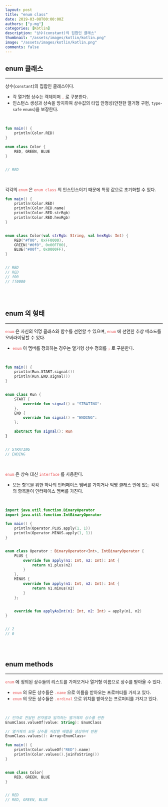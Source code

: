 ```yaml
---
layout: post
title: "enum class"
date: 2019-03-08T00:00:00Z
authors: ["y-mg"]
categories: [Kotlin]
description: "상수(constant)의 집합인 클래스"
thumbnail: "/assets/images/kotlin/kotlin.png"
image: "/assets/images/kotlin/kotlin.png"
comments: false
---
```


## enum 클래스
***
상수(`constant`)의 집합인 클래스이다.
- 각 열거형 상수는 객체이며 <code style="color: #eb5657;">,</code> 로 구분한다.
- 인스턴스 생성과 상속을 방지하여 상수값의 타입 안정성(안전한 열거형 구현, `type-safe` `enums`)을 보장한다.
<br/>

```kotlin
fun main() {
    println(Color.RED)
}

enum class Color {
    RED, GREEN, BLUE
}


// RED
```
<br/>

각각의 <code style="color: #eb5657;">enum</code> 은 <code style="color: #eb5657;">enum class</code> 의 인스턴스이기 때문에 특정 값으로 초기화할 수 있다.
<br/>

```kotlin
fun main() {
    println(Color.RED)
    println(Color.RED.name)
    println(Color.RED.strRgb)
    println(Color.RED.hexRgb)
}


enum class Color(val strRgb: String, val hexRgb: Int) {
    RED("#f00", 0xFF0000),
    GREEN("#0f0", 0x00FF00),
    BLUE("#00f", 0x0000FF),
}


// RED
// RED
// f00
// ff0000
```
<br/>
<br/>



## enum 의 형태
***
<code style="color: #eb5657;">enum</code> 은 자신의 익명 클래스와 함수를 선언할 수 있으며, <code style="color: #eb5657;">enum</code> 에 선언한 추상 메소드를 오버라이딩할 수 있다.
- <code style="color: #eb5657;">enum</code> 이 멤버를 정의하는 경우는 열거형 상수 정의를 <code style="color: #eb5657;">;</code> 로 구분한다.
<br/>

```kotlin
fun main() {
    println(Run.START.signal())
    println(Run.END.signal())
}


enum class Run {
    START {
        override fun signal() = "STRATING":
    },
    END {
        override fun signal() = "ENDING":
    };

    abstract fun signal(): Run
}


// STRATING
// ENDING
```
<br/>

<code style="color: #eb5657;">enum</code> 은 상속 대신 <code style="color: #eb5657;">interface</code> 를 사용한다. 
- 모든 항목을 위한 하나의 인터페이스 멤버를 가지거나 익명 클래스 안에 있는 각각의 항목들이 인터페이스 멤버를 가진다.
<br/>

```kotlin
import java.util.function.BinaryOperator
import java.util.function.IntBinaryOperator

fun main() {
    println(Operator.PLUS.apply(1, 1))
    println(Operator.MINUS.apply(1, 1))
}


enum class Operator : BinaryOperator<Int>, IntBinaryOperator {
    PLUS {
        override fun apply(n1: Int, n2: Int): Int {
            return n1.plus(n2)
        }
    },
    MINUS {
        override fun apply(n1: Int, n2: Int): Int {
            return n1.minus(n2)
        }
    };


    override fun applyAsInt(n1: Int, n2: Int) = apply(n1, n2)
}


// 2
// 0
```
<br/>
<br/>



## enum methods
***
<code style="color: #eb5657;">enum</code> 에 정의된 상수들의 리스트를 가져오거나 열거형 이름으로 상수를 받아올 수 있다.
- <code style="color: #eb5657;">enum</code> 의 모든 상수들은 <code style="color: #eb5657;">.name</code> 으로 이름을 받아오는 프로퍼티를 가지고 있다. 
- <code style="color: #eb5657;">enum</code> 의 모든 상수들은 <code style="color: #eb5657;">.ordinal</code> 으로 위치를 받아오는 프로퍼티를 가지고 있다.
<br/>

```kotlin
// 인자로 전달된 문자열과 일치하는 열거체의 상수를 반환
EnumClass.valueOf(value: String): EnumClass

// 열거체의 모둔 상수를 저장한 배열을 생성하여 반환
EnumClass.values(): Array<EnumClass>
```

```kotlin
fun main() {
    println(Color.valueOf("RED").name)
    println(Color.values().joinToString())
}


enum class Color{
    RED, GREEN, BLUE
}


// RED
// RED, GREEN, BLUE
```